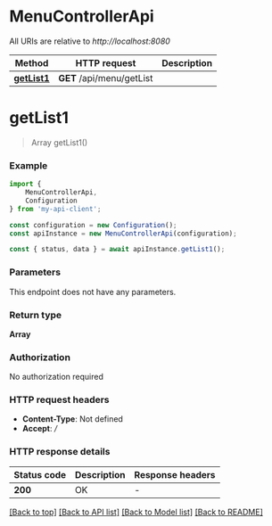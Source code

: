 # MenuControllerApi

All URIs are relative to *http://localhost:8080*

|Method | HTTP request | Description|
|------------- | ------------- | -------------|
|[**getList1**](#getlist1) | **GET** /api/menu/getList | |

# **getList1**
> Array<MenuAgentDTO> getList1()


### Example

```typescript
import {
    MenuControllerApi,
    Configuration
} from 'my-api-client';

const configuration = new Configuration();
const apiInstance = new MenuControllerApi(configuration);

const { status, data } = await apiInstance.getList1();
```

### Parameters
This endpoint does not have any parameters.


### Return type

**Array<MenuAgentDTO>**

### Authorization

No authorization required

### HTTP request headers

 - **Content-Type**: Not defined
 - **Accept**: */*


### HTTP response details
| Status code | Description | Response headers |
|-------------|-------------|------------------|
|**200** | OK |  -  |

[[Back to top]](#) [[Back to API list]](../README.md#documentation-for-api-endpoints) [[Back to Model list]](../README.md#documentation-for-models) [[Back to README]](../README.md)

